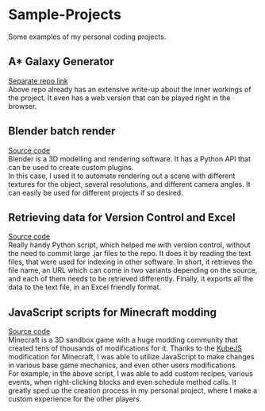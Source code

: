 # Sample-Projects
Some examples of my personal coding projects.

## A* Galaxy Generator
[Separate repo link](https://github.com/Pick65/AStar-Galaxy-Generator) <br>
Above repo already has an extensive write-up about the inner workings of the project.
It even has a web version that can be played right in the browser.

## Blender batch render
[Source code](blenderBatchRender.py) <br>
Blender is a 3D modelling and rendering software.
It has a Python API that can be used to create custom plugins. <br>
In this case, I used it to automate rendering out a scene with different
textures for the object, several resolutions, and different camera angles.
It can easily be used for different projects if so desired.

## Retrieving data for Version Control and Excel
[Source code](getModInfo.py) <br>
Really handy Python script, which helped me with version control, without the need
to commit large .jar files to the repo. It does it by reading the text files, that
were used for indexing in other software. In short, it retrieves the file name,
an URL which can come in two variants depending on the source, and each of them
needs to be retrieved differently. Finally, it exports all the data to the text file,
in an Excel friendly format.

## JavaScript scripts for Minecraft modding
[Source code](CustomRecipes%26BlockEvents.js) <br>
Minecraft is a 3D sandbox game with a huge modding community
that created tens of thousands of modifications for it.
Thanks to the [KubeJS](https://www.curseforge.com/minecraft/mc-mods/kubejs)
modification for Minecraft, I was able to utilize JavaScript to make changes
in various base game mechanics, and even other users modifications. <br>
For example, in the above script, I was able to add custom recipes,
various events, when right-clicking blocks and even schedule method calls.
It greatly sped up the creation process in my personal project,
where I make a custom experience for the other players.
